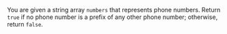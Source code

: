 You are given a string array `numbers` that represents phone numbers. Return `true` if no phone number is a prefix of any other phone number; otherwise, return `false`.